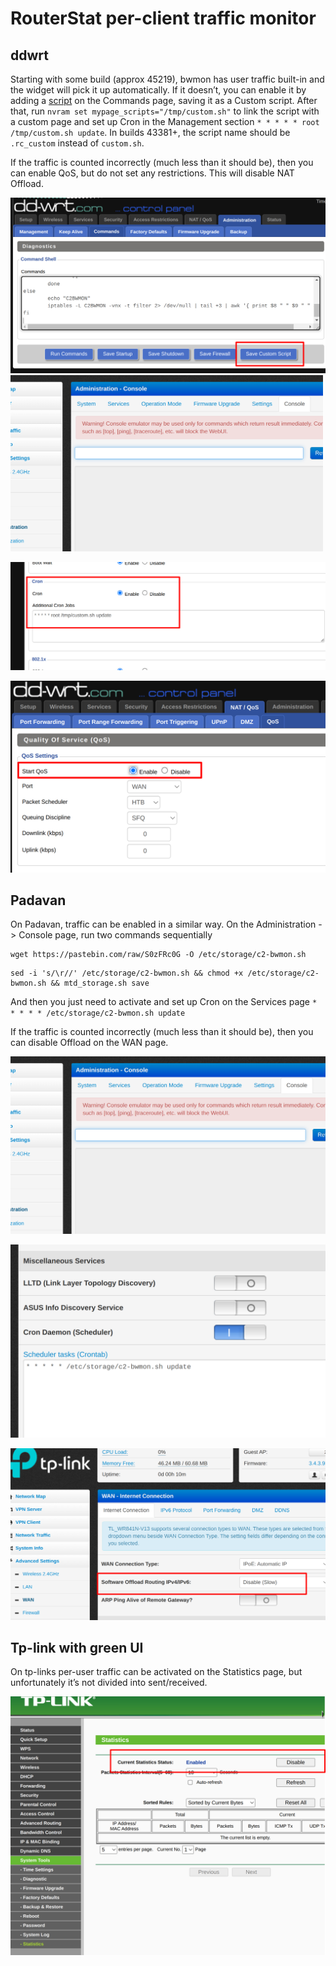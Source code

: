 # RouterStat per-client traffic monitor

## ddwrt

Starting with some build (approx 45219), bwmon has user traffic built-in and the widget will pick it up automatically. If it doesn’t, you can enable it by adding a [script](https://pastebin.com/S0zFRc0G) on the Commands page, saving it as a Custom script. After that, run  `nvram set mypage_scripts="/tmp/custom.sh"`  to link the script with a custom page and set up Cron in the Management section  `* * * * * root /tmp/custom.sh update`. In builds 43381+, the script name should be `.rc_custom` instead of `custom.sh`.

If the traffic is counted incorrectly (much less than it should be), then you can enable QoS, but do not set any restrictions. This will disable NAT Offload.

![enter image description here](https://raw.githubusercontent.com/renr4/misc/refs/heads/main/routerstat/ddwrt1.png)
<img src="https://raw.githubusercontent.com/renr4/misc/refs/heads/main/routerstat/padavan1.png" alt="" style="max-width: 500px"/>

![enter image description here](https://raw.githubusercontent.com/renr4/misc/refs/heads/main/routerstat/ddwrt2.png)

![enter image description here](https://raw.githubusercontent.com/renr4/misc/refs/heads/main/routerstat/ddwrt3.png)

## Padavan

On Padavan, traffic can be enabled in a similar way. On the Administration -> Console page, run two commands sequentially

```
wget https://pastebin.com/raw/S0zFRc0G -O /etc/storage/c2-bwmon.sh
```

```
sed -i 's/\r//' /etc/storage/c2-bwmon.sh && chmod +x /etc/storage/c2-bwmon.sh && mtd_storage.sh save
```

And then you just need to activate and set up Cron on the Services page  `* * * * * /etc/storage/c2-bwmon.sh update`

If the traffic is counted incorrectly (much less than it should be), then you can disable Offload on the WAN page.

![enter image description here](https://raw.githubusercontent.com/renr4/misc/refs/heads/main/routerstat/padavan1.png)

![enter image description here](https://raw.githubusercontent.com/renr4/misc/refs/heads/main/routerstat/padavan2.png)

![enter image description here](https://raw.githubusercontent.com/renr4/misc/refs/heads/main/routerstat/padavan3.png)

## Tp-link with green UI

On tp-links per-user traffic can be activated on the Statistics page, but unfortunately it’s not divided into sent/received.

![enter image description here](https://raw.githubusercontent.com/renr4/misc/refs/heads/main/routerstat/tp-link1.png)
